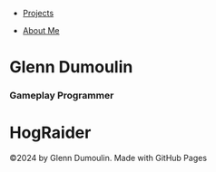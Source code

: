 <link href="../../style.css" rel="stylesheet"/>
<script type="module" src="https://md-block.verou.me/md-block.js"></script>

<div class="nav-bar">
  <md-block>

- <a href="../../">Projects</a>
- <a href="../../About/">About Me</a>

  </md-block>
</div>

<div class="title">
  <md-block>

# Glenn Dumoulin

  </md-block>
  <h3>Gameplay Programmer</h3>
</div>

<div class="content">
  <md-block>

# HogRaider

  </md-block>
</div>

<footer>
  <md-block>

©2024 by Glenn Dumoulin. Made with GitHub Pages

  </md-block>
</footer>
